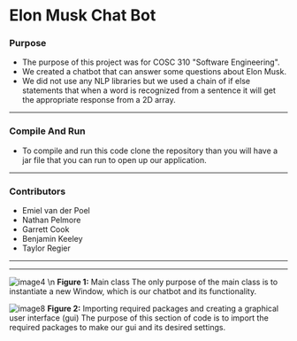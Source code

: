 # Elon Musk Chat Bot
### Purpose
- The purpose of this project was for COSC 310 "Software Engineering".
- We created a chatbot that can answer some questions about Elon Musk.
- We did not use any NLP libraries but we used a chain of if else statements that when a word is recognized from a sentence it will get the appropriate response from a 2D array.

---------------------------------------

### Compile And Run
- To compile and run this code clone the repository than you will have a jar file that you can run to open up our application. 

---------------------------------------

### Contributors
- Emiel van der Poel
- Nathan Pelmore
- Garrett Cook
- Benjamin Keeley
- Taylor Regier

---------------------------------------
---------------------------------------

![image4](https://user-images.githubusercontent.com/75397522/111018899-b91a0c80-8370-11eb-826b-74e7f7e34070.png) \n
**Figure 1:** Main class
The only purpose of the main class is to instantiate a new Window, which is our chatbot and its functionality.

![image8](https://user-images.githubusercontent.com/75397522/111018910-c9ca8280-8370-11eb-8e91-0d3a30c8339b.png)
**Figure 2:** Importing required packages and creating a graphical user interface (gui)
The purpose of this section of code is to import the required packages to make our gui and its desired settings.


